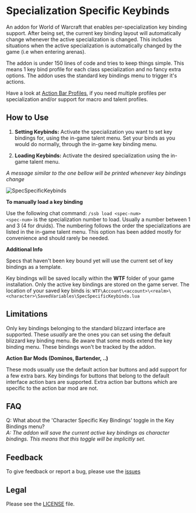 # Specialization Specific Keybinds

An addon for World of Warcraft that enables per-specialization key binding support. After being set, the current key binding layout
will automatically change whenever the active specialization is changed. This includes situations when the active
specialization is automatically changed by the game (i.e when entering arenas).

The addon is under 150 lines of code and tries to keep things simple. This means 1 key bind profile for each
class specialization and no fancy extra options. The addon uses the standard key bindings menu to trigger it's actions.

Have a look at [Action Bar Profiles](https://github.com/Silencer2K/wow-action-bar-profiles), if you need multiple profiles
per specialization and/or support for macro and talent profiles.

## How to Use

1. **Setting Keybinds:** Activate the specialization you want to set key bindings for, using the in-game talent menu. Set your binds as you would do normally, through the in-game key binding menu.

1. **Loading Keybinds:** Activate the desired specialization using the in-game talent menu.

_A message similar to the one bellow will be printed whenever key bindings change_

![SpecSpecificKeybinds](https://i.imgur.com/Pi7GAol.jpg)

**To manually load a key binding**

Use the following chat command: ``/ssb load <spec-num>``  
``<spec-num>`` is the specialization number to load. Usually a number between 1 and 3 (4 for druids). The numbering
follows the order the specializations are listed in the in-game talent menu. This option has been added mostly for convenience
and should rarely be needed.

**Additional Info**

Specs that haven't been key bound yet will use the current set of key bindings as a template.

Key bindings will be saved locally within the __WTF__ folder of your game installation. Only the active key bindings
are stored on the game server. The location of your saved key binds is:
``WTF\Account\<account>\<realm>\<character>\SavedVariables\SpecSpecificKeybinds.lua``

## Limitations

Only key bindings belonging to the standard blizzard interface are supported. These _usually_ are the ones you can set
using the default blizzard key binding menu. Be aware that some mods extend the key binding menu. These bindings won't 
be tracked by the addon. 

**Action Bar Mods (Dominos, Bartender, ..)**

These mods usually use the default action bar buttons and add support for a few extra bars. Key bindings for buttons that belong to the default interface action bars are supported. Extra action bar buttons which are specific to the action bar mod are not.

## FAQ

Q: What about the 'Character Specific Key Bindings' toggle in the Key Bindings menu?  
_A: The addon will save the current active key bindings as character bindings. This means that this toggle will be implicitly set._

## Feedback
To give feedback or report a bug, please use the [issues](https://github.com/myzb/SpecSpecificKeybinds/issues)

## Legal
Please see the [LICENSE](https://github.com/myzb/SpecSpecificKeybinds/blob/master/LICENSE.txt) file.
